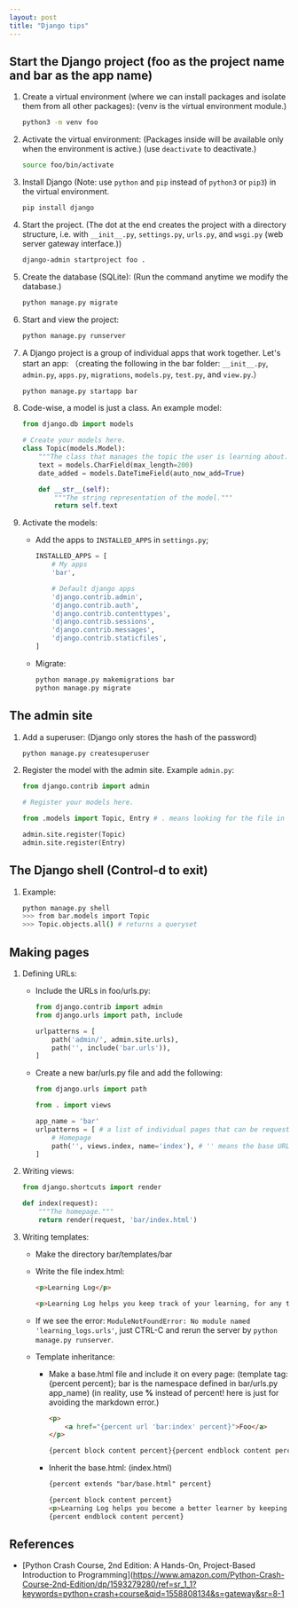 ```yaml
---
layout: post
title: "Django tips"
---
```


## Start the Django project (foo as the project name and bar as the app name)

1. Create a virtual environment (where we can install packages and isolate them from all other packages): (venv is the virtual environment module.)

    ```sh
    python3 -m venv foo
    ```

2. Activate the virtual environment: (Packages inside will be available only when the environment is active.) (use `deactivate` to deactivate.)

    ```sh
    source foo/bin/activate
    ```

3. Install Django (Note: use `python` and `pip` instead of `python3` or `pip3`) in the virtual environment.

    ```sh
    pip install django
    ```

4. Start the project. (The dot at the end creates the project with a directory structure, i.e. with `__init__.py`, `settings.py`, `urls.py`, and `wsgi.py` (web server gateway interface.))

    ```sh
    django-admin startproject foo .
    ```

5. Create the database (SQLite): (Run the command anytime we modify the database.)

    ```sh
    python manage.py migrate
    ```

6. Start and view the project:

    ```sh
    python manage.py runserver
    ```

7. A Django project is a group of individual apps that work together. Let's start an app: （creating the following in the bar folder: `__init__.py`, `admin.py`, `apps.py`, `migrations`, `models.py`, `test.py`, and `view.py`.）

    ```sh
    python manage.py startapp bar
    ```

8. Code-wise, a model is just a class. An example model:

    ```python
    from django.db import models

    # Create your models here.
    class Topic(models.Model):
        """The class that manages the topic the user is learning about."""
        text = models.CharField(max_length=200)
        date_added = models.DateTimeField(auto_now_add=True)

        def __str__(self):
            """The string representation of the model."""
            return self.text
    ```

9. Activate the models:
    * Add the apps to `INSTALLED_APPS` in `settings.py`;

        ```python
        INSTALLED_APPS = [
            # My apps
            'bar',

            # Default django apps
            'django.contrib.admin',
            'django.contrib.auth',
            'django.contrib.contenttypes',
            'django.contrib.sessions',
            'django.contrib.messages',
            'django.contrib.staticfiles',
        ]
        ```

    * Migrate:

        ```sh
        python manage.py makemigrations bar
        python manage.py migrate
        ```

## The admin site

1. Add a superuser: (Django only stores the hash of the password)

    ```sh
    python manage.py createsuperuser
    ```

2. Register the model with the admin site. Example `admin.py`:

    ```python
    from django.contrib import admin

    # Register your models here.

    from .models import Topic, Entry # . means looking for the file in the same directory as admin.py

    admin.site.register(Topic)
    admin.site.register(Entry)
    ```

## The Django shell (Control-d to exit)

1. Example:

    ```sh
    python manage.py shell
    >>> from bar.models import Topic
    >>> Topic.objects.all() # returns a queryset
    ```

## Making pages

1. Defining URLs:
    * Include the URLs in foo/urls.py:

        ```python
        from django.contrib import admin
        from django.urls import path, include

        urlpatterns = [
            path('admin/', admin.site.urls),
            path('', include('bar.urls')),
        ]
        ```

    * Create a new bar/urls.py file and add the following:

        ```python
        from django.urls import path

        from . import views

        app_name = 'bar'
        urlpatterns = [ # a list of individual pages that can be requested.
            # Homepage
            path('', views.index, name='index'), # '' means the base URL; call the index() function in views.py
        ]
        ```

2. Writing views:

    ```python
    from django.shortcuts import render

    def index(request):
        """The homepage."""
        return render(request, 'bar/index.html')
    ```

3. Writing templates:
    * Make the directory bar/templates/bar
    * Write the file index.html:

        ```html
        <p>Learning Log</p>

        <p>Learning Log helps you keep track of your learning, for any topic you're learning about.</p>
        ```

    * If we see the error: `ModuleNotFoundError: No module named 'learning_logs.urls'`, just CTRL-C and rerun the server by `python manage.py runserver`.
    * Template inheritance:
        * Make a base.html file and include it on every page: (template tag:{percent percent}; bar is the namespace defined in bar/urls.py app_name) (in reality, use **%** instead of percent! here is just for avoiding the markdown error.)

            ```html
            <p>
                <a href="{percent url 'bar:index' percent}">Foo</a>
            </p>

            {percent block content percent}{percent endblock content percent}
            ```

        * Inherit the base.html: (index.html)

            ```html
            {percent extends "bar/base.html" percent}

            {percent block content percent}
            <p>Learning Log helps you become a better learner by keeping track of the topic you're learning.</p>
            {percent endblock content percent}
            ```


## References

* [Python Crash Course, 2nd Edition: A Hands-On, Project-Based Introduction to Programming](https://www.amazon.com/Python-Crash-Course-2nd-Edition/dp/1593279280/ref=sr_1_1?keywords=python+crash+course&qid=1558808134&s=gateway&sr=8-1